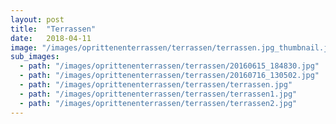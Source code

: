 ```yaml
---
layout: post
title:  "Terrassen"
date:   2018-04-11
image: "/images/oprittenenterrassen/terrassen/terrassen.jpg_thumbnail.jpg"
sub_images:
  - path: "/images/oprittenenterrassen/terrassen/20160615_184830.jpg"
  - path: "/images/oprittenenterrassen/terrassen/20160716_130502.jpg"
  - path: "/images/oprittenenterrassen/terrassen/terrassen.jpg"
  - path: "/images/oprittenenterrassen/terrassen/terrassen1.jpg"
  - path: "/images/oprittenenterrassen/terrassen/terrassen2.jpg"
---
```

